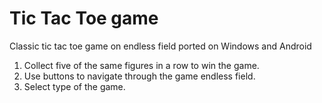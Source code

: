 Tic Tac Toe game
=========

Classic tic tac toe game on endless field ported on Windows and Android

1. Collect five of the same figures in a row to win the game.
2. Use buttons to navigate through the game endless field.
3. Select type of the game.

